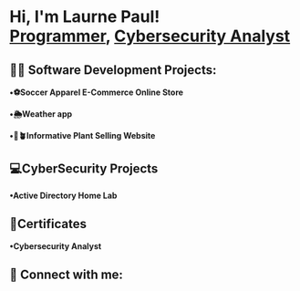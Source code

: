 <h1>Hi, I'm Laurne Paul! <br/><a href="https://github.com/LaurneSP">Programmer</a>, <a href="https://www.linkedin.com/in/LaurneSP/">Cybersecurity Analyst</a>
  
<h2>👨‍💻 Software Development Projects:</h2>
  
  <b>•⚽️Soccer Apparel E-Commerce Online Store</b>
  
  <b>•🌦Weather app</b>
  
  <b>•🪷🪴Informative Plant Selling Website</b>


  <h2>💻CyberSecurity Projects </h2>
  <b>•Active Directory Home Lab </b>
    


<h2> 📝Certificates</h2>
<b> •Cybersecurity Analyst </b>



<h2> 🤳 Connect with me:</h2>

